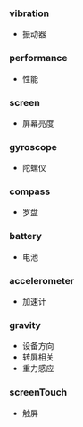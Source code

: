 ### **vibration**
- 振动器

### **performance**
- 性能

### **screen**
- 屏幕亮度

### **gyroscope**
- 陀螺仪

### **compass**
- 罗盘

### **battery**
- 电池

### **accelerometer**
- 加速计

### **gravity**
- 设备方向
- 转屏相关
- 重力感应

### **screenTouch**
- 触屏
